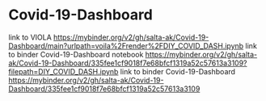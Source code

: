 # Covid-19-Dashboard
link to VIOLA 
https://mybinder.org/v2/gh/salta-ak/Covid-19-Dashboard/main?urlpath=voila%2Frender%2FDIY_COVID_DASH.ipynb
link to binder Covid-19-Dashboard notebook 
https://mybinder.org/v2/gh/salta-ak/Covid-19-Dashboard/335fee1cf9018f7e68bfcf1319a52c57613a3109?filepath=DIY_COVID_DASH.ipynb
link to binder Covid-19-Dashboard
https://mybinder.org/v2/gh/salta-ak/Covid-19-Dashboard/335fee1cf9018f7e68bfcf1319a52c57613a3109
